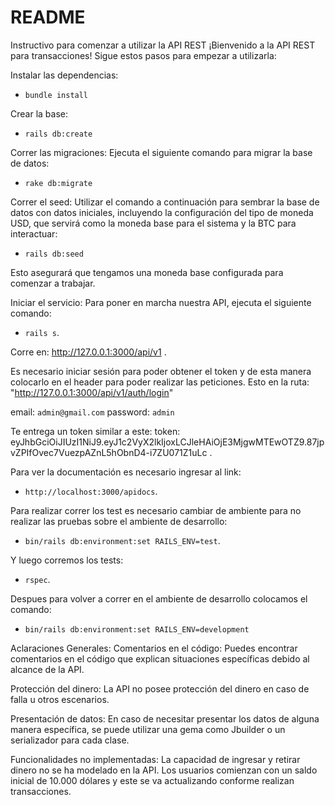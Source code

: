 # README

Instructivo para comenzar a utilizar la API REST
¡Bienvenido a la API REST para transacciones! Sigue estos pasos para empezar a utilizarla:

Instalar las dependencias:
- `bundle install`

Crear la base:
- `rails db:create`

Correr las migraciones: 
Ejecuta el siguiente comando para migrar la base de datos: 
- `rake db:migrate`

Correr el seed: 
Utilizar el comando a continuación para sembrar la base de datos con datos iniciales, incluyendo la configuración del tipo de moneda USD, que servirá como la moneda base para el sistema y la BTC para interactuar: 
- `rails db:seed`

Esto asegurará que tengamos una moneda base configurada para comenzar a trabajar.

Iniciar el servicio: Para poner en marcha nuestra API, ejecuta el siguiente comando: 
- `rails s`.

Corre en: http://127.0.0.1:3000/api/v1 .

Es necesario iniciar sesión para poder obtener el token y de esta manera colocarlo en el header para poder realizar las peticiones.
Esto en la ruta: "http://127.0.0.1:3000/api/v1/auth/login"


email: `admin@gmail.com`
password: `admin`

Te entrega un token similar a este:
token: eyJhbGciOiJIUzI1NiJ9.eyJ1c2VyX2lkIjoxLCJleHAiOjE3MjgwMTEwOTZ9.87jpvZPIfOvec7VuezpAZnL5hObnD4-i7ZU071Z1uLc .


Para ver la documentación es necesario ingresar al link:

- `http://localhost:3000/apidocs`.

Para realizar correr los test es necesario cambiar de ambiente para no realizar las pruebas sobre el ambiente de desarrollo:

- `bin/rails db:environment:set RAILS_ENV=test`.

Y luego corremos los tests:

- `rspec`.

Despues para volver a correr en el ambiente de desarrollo colocamos el comando:

- `bin/rails db:environment:set RAILS_ENV=development`

Aclaraciones Generales:
Comentarios en el código: Puedes encontrar comentarios en el código que explican situaciones específicas debido al alcance de la API.

Protección del dinero: La API no posee protección del dinero en caso de falla u otros escenarios.

Presentación de datos: En caso de necesitar presentar los datos de alguna manera específica, se puede utilizar una gema como Jbuilder o un serializador para cada clase.

Funcionalidades no implementadas: La capacidad de ingresar y retirar dinero no se ha modelado en la API. Los usuarios comienzan con un saldo inicial de 10.000 dólares y este se va actualizando conforme realizan transacciones.